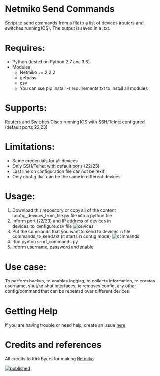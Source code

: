 # Netmiko Send Commands
Script to send commands from a file to a list of devices (routers and switches running IOS).
The output is saved in a .txt.

# Requires:
- Python (tested on Python 2.7 and 3.6)
- Modules
  - Netmiko >= 2.2.2
  - getpass
  - csv
  - You can use pip install -r requirements.txt to install all modules

# Supports:
Routers and Switches Cisco running IOS with SSH/Telnet configured (default ports 22/23)

# Limitations:
- Same credentials for all devices
- Only SSH/Telnet with default ports (22/23)
- Last line on configuration file can not be 'exit'
- Only config that can be the same in different devices

# Usage:
1) Download this repository or copy all of the content config_devices_from_file.py file into a python file
2) Inform port (22/23) and IP address of devices in devices_to_configure.csv file
![devices](https://user-images.githubusercontent.com/17407109/108557485-71efad00-72d7-11eb-8ca6-33b452f9e621.PNG)
3) Put the commands that you want to send to devices in file commands_to_send.txt (it starts in config mode)
![commands](https://user-images.githubusercontent.com/17407109/108557453-64d2be00-72d7-11eb-8c7f-e00e3676a834.PNG)
4) Run pynton send_commands.py
5) Inform username, password and enable

# Use case:
To perform backup, to enables logging, to collects information, to creates username, shut/no shut interfaces, to removes config, any other config/command that can be repeated over different devices

# Getting Help
If you are having trouble or need help, create an issue [here](https://github.com/andreirapuru/netmiko_send_commands/issues)

# Credits and references
All credits to Kirk Byers for making [Netmiko](https://github.com/ktbyers/netmiko)


[![published](https://static.production.devnetcloud.com/codeexchange/assets/images/devnet-published.svg)](https://developer.cisco.com/codeexchange/github/repo/andreirapuru/netmiko_send_commands)
